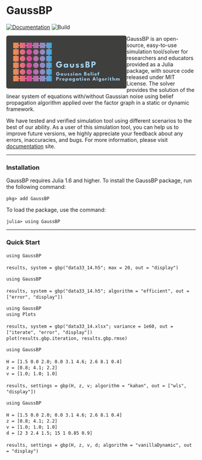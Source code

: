 # GaussBP

[![Documentation][documentation-badge]][documentation] ![Build][build-badge]


<a href="https://mcosovic.github.io/GaussBP.jl/stable/"><img align="left" width="320" src="/docs/src/assets/logo2.png" /></a>

GaussBP is an open-source, easy-to-use simulation tool/solver for researchers and educators provided as a Julia package, with source code released under MIT License. The solver provides the solution of the linear system of equations with/without Gaussian noise using belief propagation algorithm applied over the factor graph in a static or dynamic framework.

We have tested and verified simulation tool using different scenarios to the best of our ability. As a user of this simulation tool, you can help us to improve future versions, we highly appreciate your feedback about any errors, inaccuracies, and bugs. For more information, please visit [documentation][documentation] site.

---

### Installation
GaussBP requires Julia 1.6 and higher. To install the GaussBP package, run the following command:
```julia-repl
pkg> add GaussBP
```

To load the package, use the command:
```julia-repl
julia> using GaussBP
```
---


###  Quick Start
```julia-repl
using GaussBP

results, system = gbp("data33_14.h5"; max = 20, out = "display")
```
```julia-repl
using GaussBP

results, system = gbp("data33_14.h5"; algorithm = "efficient", out = ["error", "display"])
```

```julia-repl
using GaussBP
using Plots

results, system = gbp("data33_14.xlsx"; variance = 1e60, out = ["iterate", "error", "display"])
plot(results.gbp.iteration, results.gbp.rmse)
```
```julia-repl
using GaussBP

H = [1.5 0.0 2.0; 0.0 3.1 4.6; 2.6 8.1 0.4]
z = [0.8; 4.1; 2.2]
v = [1.0; 1.0; 1.0]     

results, settings = gbp(H, z, v; algorithm = "kahan", out = ["wls", "display"])
```
```julia-repl
using GaussBP

H = [1.5 0.0 2.0; 0.0 3.1 4.6; 2.6 8.1 0.4]
z = [0.8; 4.1; 2.2]
v = [1.0; 1.0; 1.0]  
d = [2 3 2.4 1.5; 15 1 0.85 0.9]

results, settings = gbp(H, z, v, d; algorithm = "vanillaDynamic", out = "display")
```

[documentation-badge]: https://github.com/mcosovic/GaussBP.jl/workflows/Documentation/badge.svg
[build-badge]: https://github.com/mcosovic/GaussBP.jl/workflows/Build/badge.svg
[documentation]: https://mcosovic.github.io/GaussBP.jl/stable/